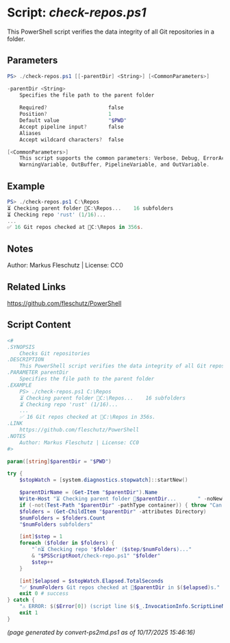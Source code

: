 Script: *check-repos.ps1*
========================

This PowerShell script verifies the data integrity of all Git repositories in a folder.

Parameters
----------
```powershell
PS> ./check-repos.ps1 [[-parentDir] <String>] [<CommonParameters>]

-parentDir <String>
    Specifies the file path to the parent folder
    
    Required?                    false
    Position?                    1
    Default value                "$PWD"
    Accept pipeline input?       false
    Aliases                      
    Accept wildcard characters?  false

[<CommonParameters>]
    This script supports the common parameters: Verbose, Debug, ErrorAction, ErrorVariable, WarningAction, 
    WarningVariable, OutBuffer, PipelineVariable, and OutVariable.
```

Example
-------
```powershell
PS> ./check-repos.ps1 C:\Repos
⏳ Checking parent folder 📂C:\Repos...    16 subfolders
⏳ Checking repo 'rust' (1/16)...
...
✅ 16 Git repos checked at 📂C:\Repos in 356s.

```

Notes
-----
Author: Markus Fleschutz | License: CC0

Related Links
-------------
https://github.com/fleschutz/PowerShell

Script Content
--------------
```powershell
<#
.SYNOPSIS
	Checks Git repositories
.DESCRIPTION
	This PowerShell script verifies the data integrity of all Git repositories in a folder.
.PARAMETER parentDir
	Specifies the file path to the parent folder
.EXAMPLE
	PS> ./check-repos.ps1 C:\Repos
	⏳ Checking parent folder 📂C:\Repos...    16 subfolders
	⏳ Checking repo 'rust' (1/16)...
	...
	✅ 16 Git repos checked at 📂C:\Repos in 356s.
.LINK
	https://github.com/fleschutz/PowerShell
.NOTES
	Author: Markus Fleschutz | License: CC0
#>

param([string]$parentDir = "$PWD")

try {
	$stopWatch = [system.diagnostics.stopwatch]::startNew()

	$parentDirName = (Get-Item "$parentDir").Name
	Write-Host "⏳ Checking parent folder 📂$parentDir...       " -noNewline
	if (-not(Test-Path "$parentDir" -pathType container)) { throw "Can't access folder: $parentDir" }
	$folders = (Get-ChildItem "$parentDir" -attributes Directory)
	$numFolders = $folders.Count
	"$numFolders subfolders"

	[int]$step = 1
	foreach ($folder in $folders) {
		"`n⏳ Checking repo '$folder' ($step/$numFolders)..."
		& "$PSScriptRoot/check-repo.ps1" "$folder"
		$step++
	}

	[int]$elapsed = $stopWatch.Elapsed.TotalSeconds
	"✅ $numFolders Git repos checked at 📂$parentDir in $($elapsed)s."
	exit 0 # success
} catch {
	"⚠️ ERROR: $($Error[0]) (script line $($_.InvocationInfo.ScriptLineNumber))"
	exit 1
}
```

*(page generated by convert-ps2md.ps1 as of 10/17/2025 15:46:16)*
